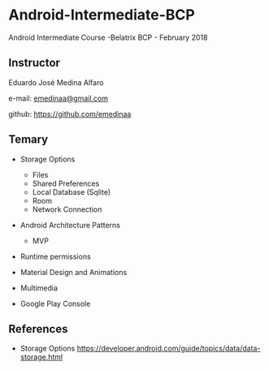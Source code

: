 # Android-Intermediate-BCP

Android Intermediate Course -Belatrix BCP - February 2018

## Instructor

Eduardo José Medina Alfaro

e-mail: emedinaa@gmail.com

github: https://github.com/emedinaa

## Temary

- Storage Options

  - Files
  - Shared Preferences
  - Local Database (Sqlite)
  - Room
  - Network Connection

- Android Architecture Patterns

  - MVP
  
- Runtime permissions

- Material Design and Animations

- Multimedia

- Google Play Console

## References 

- Storage Options https://developer.android.com/guide/topics/data/data-storage.html

